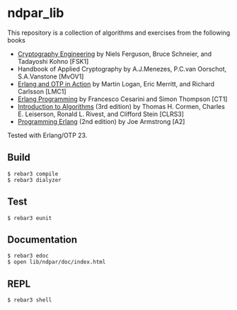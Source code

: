 ndpar_lib
=====

This repository is a collection of algorithms and exercises from the following books

- [Cryptography Engineering](https://www.schneier.com/books/cryptography_engineering/) by Niels Ferguson, Bruce Schneier, and Tadayoshi Kohno [FSK1]
- Handbook of Applied Cryptography by A.J.Menezes, P.C.van Oorschot, S.A.Vanstone [MvOV1]
- [Erlang and OTP in Action](https://www.manning.com/books/erlang-and-otp-in-action) by Martin Logan, Eric Merritt, and Richard Carlsson [LMC1]
- [Erlang Programming](http://shop.oreilly.com/product/9780596518189.do) by Francesco Cesarini and Simon Thompson [CT1]
- [Introduction to Algorithms](https://mitpress.mit.edu/books/introduction-algorithms-third-edition) (3rd edition) by Thomas H. Cormen, Charles E. Leiserson, Ronald L. Rivest, and Clifford Stein [CLRS3]
- [Programming Erlang](https://pragprog.com/titles/jaerlang2/programming-erlang-2nd-edition/) (2nd edition) by Joe Armstrong [A2]

Tested with Erlang/OTP 23.

Build
-----

    $ rebar3 compile
    $ rebar3 dialyzer

Test
-----

    $ rebar3 eunit

Documentation
-----

    $ rebar3 edoc
    $ open lib/ndpar/doc/index.html

REPL
-----

    $ rebar3 shell